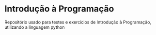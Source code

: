 # Introdução à Programação
Repositório usado para testes e exercícios de Introdução à Programação, utilizando a linguagem python
